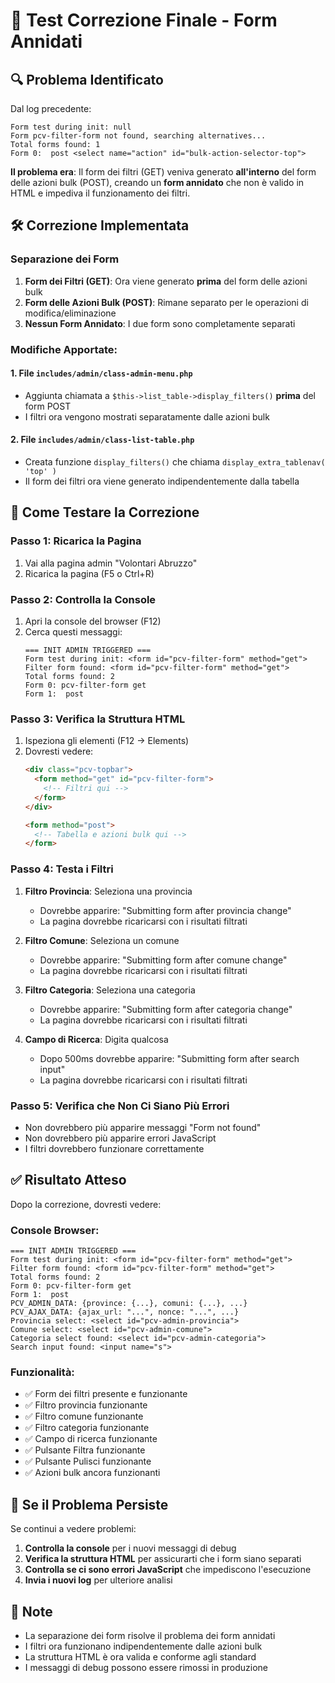 # 🎯 Test Correzione Finale - Form Annidati

## 🔍 Problema Identificato

Dal log precedente:
```
Form test during init: null
Form pcv-filter-form not found, searching alternatives...
Total forms found: 1
Form 0:  post <select name="action" id="bulk-action-selector-top">
```

**Il problema era**: Il form dei filtri (GET) veniva generato **all'interno** del form delle azioni bulk (POST), creando un **form annidato** che non è valido in HTML e impediva il funzionamento dei filtri.

## 🛠️ Correzione Implementata

### **Separazione dei Form**
1. **Form dei Filtri (GET)**: Ora viene generato **prima** del form delle azioni bulk
2. **Form delle Azioni Bulk (POST)**: Rimane separato per le operazioni di modifica/eliminazione
3. **Nessun Form Annidato**: I due form sono completamente separati

### **Modifiche Apportate:**

#### 1. **File `includes/admin/class-admin-menu.php`**
- Aggiunta chiamata a `$this->list_table->display_filters()` **prima** del form POST
- I filtri ora vengono mostrati separatamente dalle azioni bulk

#### 2. **File `includes/admin/class-list-table.php`**
- Creata funzione `display_filters()` che chiama `display_extra_tablenav( 'top' )`
- Il form dei filtri ora viene generato indipendentemente dalla tabella

## 🧪 Come Testare la Correzione

### Passo 1: Ricarica la Pagina
1. Vai alla pagina admin "Volontari Abruzzo"
2. Ricarica la pagina (F5 o Ctrl+R)

### Passo 2: Controlla la Console
1. Apri la console del browser (F12)
2. Cerca questi messaggi:
   ```
   === INIT ADMIN TRIGGERED ===
   Form test during init: <form id="pcv-filter-form" method="get">
   Filter form found: <form id="pcv-filter-form" method="get">
   Total forms found: 2
   Form 0: pcv-filter-form get
   Form 1:  post
   ```

### Passo 3: Verifica la Struttura HTML
1. Ispeziona gli elementi (F12 → Elements)
2. Dovresti vedere:
   ```html
   <div class="pcv-topbar">
     <form method="get" id="pcv-filter-form">
       <!-- Filtri qui -->
     </form>
   </div>
   
   <form method="post">
     <!-- Tabella e azioni bulk qui -->
   </form>
   ```

### Passo 4: Testa i Filtri
1. **Filtro Provincia**: Seleziona una provincia
   - Dovrebbe apparire: "Submitting form after provincia change"
   - La pagina dovrebbe ricaricarsi con i risultati filtrati

2. **Filtro Comune**: Seleziona un comune
   - Dovrebbe apparire: "Submitting form after comune change"
   - La pagina dovrebbe ricaricarsi con i risultati filtrati

3. **Filtro Categoria**: Seleziona una categoria
   - Dovrebbe apparire: "Submitting form after categoria change"
   - La pagina dovrebbe ricaricarsi con i risultati filtrati

4. **Campo di Ricerca**: Digita qualcosa
   - Dopo 500ms dovrebbe apparire: "Submitting form after search input"
   - La pagina dovrebbe ricaricarsi con i risultati filtrati

### Passo 5: Verifica che Non Ci Siano Più Errori
- Non dovrebbero più apparire messaggi "Form not found"
- Non dovrebbero più apparire errori JavaScript
- I filtri dovrebbero funzionare correttamente

## ✅ Risultato Atteso

Dopo la correzione, dovresti vedere:

### Console Browser:
```
=== INIT ADMIN TRIGGERED ===
Form test during init: <form id="pcv-filter-form" method="get">
Filter form found: <form id="pcv-filter-form" method="get">
Total forms found: 2
Form 0: pcv-filter-form get
Form 1:  post
PCV_ADMIN_DATA: {province: {...}, comuni: {...}, ...}
PCV_AJAX_DATA: {ajax_url: "...", nonce: "...", ...}
Provincia select: <select id="pcv-admin-provincia">
Comune select: <select id="pcv-admin-comune">
Categoria select found: <select id="pcv-admin-categoria">
Search input found: <input name="s">
```

### Funzionalità:
- ✅ Form dei filtri presente e funzionante
- ✅ Filtro provincia funzionante
- ✅ Filtro comune funzionante
- ✅ Filtro categoria funzionante
- ✅ Campo di ricerca funzionante
- ✅ Pulsante Filtra funzionante
- ✅ Pulsante Pulisci funzionante
- ✅ Azioni bulk ancora funzionanti

## 🚨 Se il Problema Persiste

Se continui a vedere problemi:

1. **Controlla la console** per i nuovi messaggi di debug
2. **Verifica la struttura HTML** per assicurarti che i form siano separati
3. **Controlla se ci sono errori JavaScript** che impediscono l'esecuzione
4. **Invia i nuovi log** per ulteriore analisi

## 📝 Note

- La separazione dei form risolve il problema dei form annidati
- I filtri ora funzionano indipendentemente dalle azioni bulk
- La struttura HTML è ora valida e conforme agli standard
- I messaggi di debug possono essere rimossi in produzione
